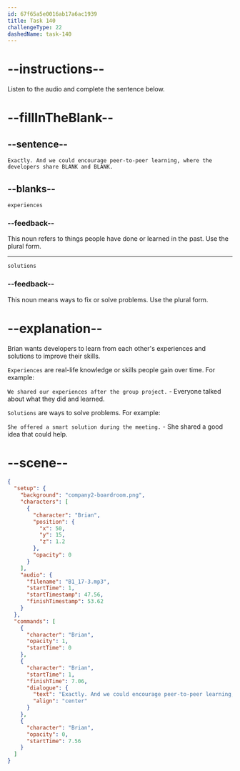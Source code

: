 ```yaml
---
id: 67f65a5e0016ab17a6ac1939
title: Task 140
challengeType: 22
dashedName: task-140
---
```


<!-- (audio) Brian: Exactly. And we could encourage peer-to-peer learning, where the developers share experiences and solutions. -->

# --instructions--

Listen to the audio and complete the sentence below.

# --fillInTheBlank--

## --sentence--

`Exactly. And we could encourage peer-to-peer learning, where the developers share BLANK and BLANK.`

## --blanks--

`experiences`

### --feedback--

This noun refers to things people have done or learned in the past. Use the plural form.

---

`solutions`

### --feedback--

This noun means ways to fix or solve problems. Use the plural form.

# --explanation--

Brian wants developers to learn from each other's experiences and solutions to improve their skills.

`Experiences` are real-life knowledge or skills people gain over time. For example:

`We shared our experiences after the group project.` - Everyone talked about what they did and learned.

`Solutions` are ways to solve problems. For example:

`She offered a smart solution during the meeting.` - She shared a good idea that could help.

# --scene--

```json
{
  "setup": {
    "background": "company2-boardroom.png",
    "characters": [
      {
        "character": "Brian",
        "position": {
          "x": 50,
          "y": 15,
          "z": 1.2
        },
        "opacity": 0
      }
    ],
    "audio": {
      "filename": "B1_17-3.mp3",
      "startTime": 1,
      "startTimestamp": 47.56,
      "finishTimestamp": 53.62
    }
  },
  "commands": [
    {
      "character": "Brian",
      "opacity": 1,
      "startTime": 0
    },
    {
      "character": "Brian",
      "startTime": 1,
      "finishTime": 7.06,
      "dialogue": {
        "text": "Exactly. And we could encourage peer-to-peer learning, where the developers share experiences and solutions.",
        "align": "center"
      }
    },
    {
      "character": "Brian",
      "opacity": 0,
      "startTime": 7.56
    }
  ]
}
```
